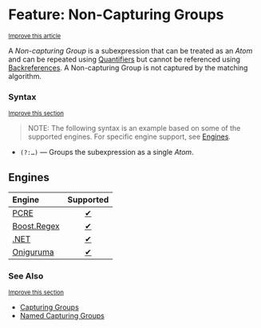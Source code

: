 # Feature: Non-Capturing Groups
<sup>[Improve this article](https://github.com/rbuckton/regexp-features/edit/main/src/features/groups-and-backtracking/non-capturing-groups.md)</sup>

<!--
'Non-Capturing Groups' sources:
  - [](../../src/features/groups-and-backtracking/non-capturing-groups.md)
-->


<!--
'name' sources:
  - [](../../src/features/groups-and-backtracking/non-capturing-groups.md)
-->


<!--
'description' sources:
  - [](../../src/features/groups-and-backtracking/non-capturing-groups.md)
-->

A <dfn>Non-capturing Group</dfn> is a subexpression that can be treated as an *Atom* and can be repeated using [Quantifiers] but cannot be referenced using [Backreferences]. A Non-capturing Group is not captured by the matching algorithm.

### Syntax
<sup>[Improve this section](https://github.com/rbuckton/regexp-features/edit/main/src/features/groups-and-backtracking/non-capturing-groups.md)</sup>

<!--
'syntax' sources:
  - [](../../src/features/groups-and-backtracking/non-capturing-groups.md)
-->


> NOTE: The following syntax is an example based on some of the supported engines. For specific engine support, see [Engines](#engines).

- `(?:…)` &mdash; Groups the subexpression as a single *Atom*.

## Engines

| Engine | Supported |
|:-------|:---------:|
| [PCRE](../engines/pcre.md) | [✔](engines/pcre.md#feature-non-capturing-groups) |
| [Boost.Regex](../engines/boost.regex.md) | [✔](engines/boost.regex.md#feature-non-capturing-groups) |
| [.NET](../engines/dotnet.md) | [✔](engines/dotnet.md#feature-non-capturing-groups) |
| [Oniguruma](../engines/oniguruma.md) | [✔](engines/oniguruma.md#feature-non-capturing-groups) |

### See Also

<sup>[Improve this section](https://github.com/rbuckton/regexp-features/edit/main/src/features/groups-and-backtracking/non-capturing-groups.md)</sup>

<!--
'see_also' sources:
  - [](../../src/features/groups-and-backtracking/non-capturing-groups.md)
-->

- [Capturing Groups]
- [Named Capturing Groups]

[Anchors]: ./anchors.md
[Buffer Boundaries]: ./buffer-boundaries.md
[Word Boundaries]: ./word-boundaries.md
[Text Segment Boundaries]: ./text-segment-boundaries.md
[Continuation Escape]: ./continuation-escape.md
[Alternatives]: ./alternatives.md
[Wildcard]: ./wildcard.md
[Character Classes]: ./character-classes.md
[Posix Character Classes]: ./posix-character-classes.md
[Negated Posix Character Classes]: ./negated-posix-character-classes.md
[Collating Elements]: ./collating-elements.md
[Equivalence Classes]: ./equivalence-classes.md
[Character Class Escapes]: ./character-class-escapes.md
[Line Endings Escape]: ./line-endings-escape.md
[Character Property Escapes]: ./character-property-escapes.md
[Character Class Nested Set]: ./character-class-nested-set.md
[Character Class Intersection]: ./character-class-intersection.md
[Character Class Subtraction]: ./character-class-subtraction.md
[Quoted Characters]: ./quoted-characters.md
[Quantifiers]: ./quantifiers.md
[Lazy Quantifiers]: ./lazy-quantifiers.md
[Possessive Quantifiers]: ./possessive-quantifiers.md
[Capturing Groups]: ./capturing-groups.md
[Named Capturing Groups]: ./named-capturing-groups.md
[Non-Capturing Groups]: ./non-capturing-groups.md
[Backreferences]: ./backreferences.md
[Comments]: ./comments.md
[Line Comments]: ./line-comments.md
[Modifiers]: ./modifiers.md
[Branch Reset]: ./branch-reset.md
[Lookahead]: ./lookahead.md
[Lookbehind]: ./lookbehind.md
[Non-Backtracking Expressions]: ./non-backtracking-expressions.md
[Recursion]: ./recursion.md
[Conditional Expressions]: ./conditional-expressions.md
[Subroutines]: ./subroutines.md
[Callouts]: ./callouts.md
[Flags]: ./flags.md

[article:Anchors]: ./anchors.md
[article:Buffer Boundaries]: ./buffer-boundaries.md
[article:Word Boundaries]: ./word-boundaries.md
[article:Text Segment Boundaries]: ./text-segment-boundaries.md
[article:Continuation Escape]: ./continuation-escape.md
[article:Alternatives]: ./alternatives.md
[article:Wildcard]: ./wildcard.md
[article:Character Classes]: ./character-classes.md
[article:Posix Character Classes]: ./posix-character-classes.md
[article:Negated Posix Character Classes]: ./negated-posix-character-classes.md
[article:Collating Elements]: ./collating-elements.md
[article:Equivalence Classes]: ./equivalence-classes.md
[article:Character Class Escapes]: ./character-class-escapes.md
[article:Line Endings Escape]: ./line-endings-escape.md
[article:Character Property Escapes]: ./character-property-escapes.md
[article:Character Class Nested Set]: ./character-class-nested-set.md
[article:Character Class Intersection]: ./character-class-intersection.md
[article:Character Class Subtraction]: ./character-class-subtraction.md
[article:Quoted Characters]: ./quoted-characters.md
[article:Quantifiers]: ./quantifiers.md
[article:Lazy Quantifiers]: ./lazy-quantifiers.md
[article:Possessive Quantifiers]: ./possessive-quantifiers.md
[article:Capturing Groups]: ./capturing-groups.md
[article:Named Capturing Groups]: ./named-capturing-groups.md
[article:Non-Capturing Groups]: ./non-capturing-groups.md
[article:Backreferences]: ./backreferences.md
[article:Comments]: ./comments.md
[article:Line Comments]: ./line-comments.md
[article:Modifiers]: ./modifiers.md
[article:Branch Reset]: ./branch-reset.md
[article:Lookahead]: ./lookahead.md
[article:Lookbehind]: ./lookbehind.md
[article:Non-Backtracking Expressions]: ./non-backtracking-expressions.md
[article:Recursion]: ./recursion.md
[article:Conditional Expressions]: ./conditional-expressions.md
[article:Subroutines]: ./subroutines.md
[article:Callouts]: ./callouts.md
[article:Flags]: ./flags.md